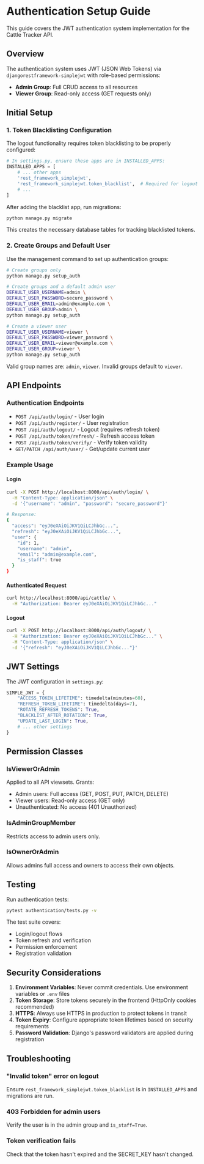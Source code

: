 # Authentication Setup Guide

This guide covers the JWT authentication system implementation for the Cattle Tracker API.

## Overview

The authentication system uses JWT (JSON Web Tokens) via `djangorestframework-simplejwt` with role-based permissions:
- **Admin Group**: Full CRUD access to all resources
- **Viewer Group**: Read-only access (GET requests only)

## Initial Setup

### 1. Token Blacklisting Configuration

The logout functionality requires token blacklisting to be properly configured:

```python
# In settings.py, ensure these apps are in INSTALLED_APPS:
INSTALLED_APPS = [
    # ... other apps
    'rest_framework_simplejwt',
    'rest_framework_simplejwt.token_blacklist',  # Required for logout
    # ...
]
```

After adding the blacklist app, run migrations:
```bash
python manage.py migrate
```

This creates the necessary database tables for tracking blacklisted tokens.

### 2. Create Groups and Default User

Use the management command to set up authentication groups:

```bash
# Create groups only
python manage.py setup_auth

# Create groups and a default admin user
DEFAULT_USER_USERNAME=admin \
DEFAULT_USER_PASSWORD=secure_password \
DEFAULT_USER_EMAIL=admin@example.com \
DEFAULT_USER_GROUP=admin \
python manage.py setup_auth

# Create a viewer user
DEFAULT_USER_USERNAME=viewer \
DEFAULT_USER_PASSWORD=viewer_password \
DEFAULT_USER_EMAIL=viewer@example.com \
DEFAULT_USER_GROUP=viewer \
python manage.py setup_auth
```

Valid group names are: `admin`, `viewer`. Invalid groups default to `viewer`.

## API Endpoints

### Authentication Endpoints

- `POST /api/auth/login/` - User login
- `POST /api/auth/register/` - User registration  
- `POST /api/auth/logout/` - Logout (requires refresh token)
- `POST /api/auth/token/refresh/` - Refresh access token
- `POST /api/auth/token/verify/` - Verify token validity
- `GET/PATCH /api/auth/user/` - Get/update current user

### Example Usage

#### Login
```bash
curl -X POST http://localhost:8000/api/auth/login/ \
  -H "Content-Type: application/json" \
  -d '{"username": "admin", "password": "secure_password"}'

# Response:
{
  "access": "eyJ0eXAiOiJKV1QiLCJhbGc...",
  "refresh": "eyJ0eXAiOiJKV1QiLCJhbGc...",
  "user": {
    "id": 1,
    "username": "admin",
    "email": "admin@example.com",
    "is_staff": true
  }
}
```

#### Authenticated Request
```bash
curl http://localhost:8000/api/cattle/ \
  -H "Authorization: Bearer eyJ0eXAiOiJKV1QiLCJhbGc..."
```

#### Logout
```bash
curl -X POST http://localhost:8000/api/auth/logout/ \
  -H "Authorization: Bearer eyJ0eXAiOiJKV1QiLCJhbGc..." \
  -H "Content-Type: application/json" \
  -d '{"refresh": "eyJ0eXAiOiJKV1QiLCJhbGc..."}'
```

## JWT Settings

The JWT configuration in `settings.py`:

```python
SIMPLE_JWT = {
    "ACCESS_TOKEN_LIFETIME": timedelta(minutes=60),
    "REFRESH_TOKEN_LIFETIME": timedelta(days=7),
    "ROTATE_REFRESH_TOKENS": True,
    "BLACKLIST_AFTER_ROTATION": True,
    "UPDATE_LAST_LOGIN": True,
    # ... other settings
}
```

## Permission Classes

### IsViewerOrAdmin
Applied to all API viewsets. Grants:
- Admin users: Full access (GET, POST, PUT, PATCH, DELETE)
- Viewer users: Read-only access (GET only)
- Unauthenticated: No access (401 Unauthorized)

### IsAdminGroupMember  
Restricts access to admin users only.

### IsOwnerOrAdmin
Allows admins full access and owners to access their own objects.

## Testing

Run authentication tests:
```bash
pytest authentication/tests.py -v
```

The test suite covers:
- Login/logout flows
- Token refresh and verification
- Permission enforcement
- Registration validation

## Security Considerations

1. **Environment Variables**: Never commit credentials. Use environment variables or `.env` files
2. **Token Storage**: Store tokens securely in the frontend (HttpOnly cookies recommended)
3. **HTTPS**: Always use HTTPS in production to protect tokens in transit
4. **Token Expiry**: Configure appropriate token lifetimes based on security requirements
5. **Password Validation**: Django's password validators are applied during registration

## Troubleshooting

### "Invalid token" error on logout
Ensure `rest_framework_simplejwt.token_blacklist` is in `INSTALLED_APPS` and migrations are run.

### 403 Forbidden for admin users
Verify the user is in the admin group and `is_staff=True`.

### Token verification fails
Check that the token hasn't expired and the SECRET_KEY hasn't changed.